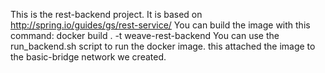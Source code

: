 This is the rest-backend project. It is based on http://spring.io/guides/gs/rest-service/ 
You can build the image with this command: docker build . -t weave-rest-backend
You can use the run_backend.sh script to run the docker image. this attached the image to the basic-bridge network we created.
